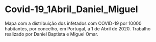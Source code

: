 # Covid-19_1Abril_Daniel_Miguel
Mapa com a distribuição dos infetados com COVID-19 por 10000 habitantes, por concelho, em Portugal, a 1 de Abril de 2020. Trabalho realizado por Daniel Baptista e Miguel Omar.
